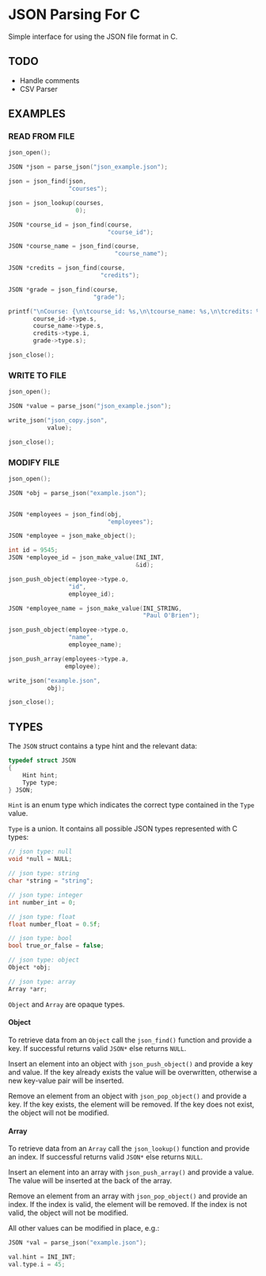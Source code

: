 # JSON Parsing For C

Simple interface for using the JSON file format in C.

## TODO
- Handle comments
- CSV Parser

## EXAMPLES
### READ FROM FILE
```c
json_open();

JSON *json = parse_json("json_example.json");

json = json_find(json,
                 "courses");

json = json_lookup(courses,
                   0);

JSON *course_id = json_find(course,
                            "course_id");

JSON *course_name = json_find(course,
                              "course_name");

JSON *credits = json_find(course,
                          "credits");

JSON *grade = json_find(course,
                        "grade");

printf("\nCourse: {\n\tcourse_id: %s,\n\tcourse_name: %s,\n\tcredits: %d,\n\tgrade: %s\n};\n",
       course_id->type.s,
       course_name->type.s,
       credits->type.i,
       grade->type.s);

json_close();
```

### WRITE TO FILE
```c
json_open();

JSON *value = parse_json("json_example.json");

write_json("json_copy.json",
           value);

json_close();
```

### MODIFY FILE
```c
json_open();

JSON *obj = parse_json("example.json");


JSON *employees = json_find(obj,
                            "employees");

JSON *employee = json_make_object();

int id = 9545;
JSON *employee_id = json_make_value(INI_INT,
                                    &id);

json_push_object(employee->type.o,
                 "id",
                 employee_id);

JSON *employee_name = json_make_value(INI_STRING,
                                      "Paul O'Brien");

json_push_object(employee->type.o,
                 "name",
                 employee_name);

json_push_array(employees->type.a,
                employee);

write_json("example.json",
           obj);

json_close();
```

## TYPES
The ```JSON``` struct contains a type hint and the relevant data:

```c
typedef struct JSON
{
    Hint hint;
    Type type;
} JSON;
```

```Hint``` is an enum type which indicates the correct type contained in the ```Type``` value.

```Type``` is a union. It contains all possible JSON types represented with C types:
```c
// json type: null
void *null = NULL;

// json type: string
char *string = "string";

// json type: integer
int number_int = 0;

// json type: float
float number_float = 0.5f;

// json type: bool
bool true_or_false = false;

// json type: object
Object *obj;

// json type: array
Array *arr;
```

```Object``` and ```Array``` are opaque types.

#### Object
To retrieve data from an ```Object``` call the ```json_find()``` function and provide a key. 
If successful returns valid ```JSON*``` else returns ```NULL```.

Insert an element into an object with ```json_push_object()``` and provide a key and value.
If the key already exists the value will be overwritten, otherwise a new key-value pair will be inserted.

Remove an element from an object with ```json_pop_object()``` and provide a key.
If the key exists, the element will be removed. 
If the key does not exist, the object will not be modified.

#### Array
To retrieve data from an ```Array``` call the ```json_lookup()``` function and provide an index.
If successful returns valid ```JSON*``` else returns ```NULL```.

Insert an element into an array with ```json_push_array()``` and provide a value.
The value will be inserted at the back of the array.

Remove an element from an array with ```json_pop_object()``` and provide an index.
If the index is valid, the element will be removed. 
If the index is not valid, the object will not be modified.

All other values can be modified in place, e.g.:
```c
JSON *val = parse_json("example.json");

val.hint = INI_INT;
val.type.i = 45;
```